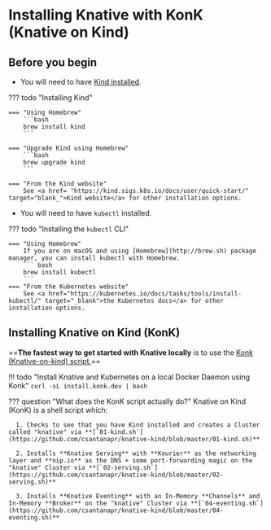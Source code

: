 # Installing Knative with KonK (Knative on Kind)

## Before you begin
- You will need to have <a href= "https://kind.sigs.k8s.io/docs/user/quick-start/" target="blank_">Kind installed</a>.

??? todo "Installing Kind"

    === "Using Homebrew"
        ```bash
        brew install kind
        ```

    === "Upgrade Kind using Homebrew"
        ```bash
        brew upgrade kind
        ```

    === "From the Kind website"
        See <a href= "https://kind.sigs.k8s.io/docs/user/quick-start/" target="blank_">Kind website</a> for other installation options.
- You will need to have `kubectl` installed.

??? todo "Installing the `kubectl` CLI"

    === "Using Homebrew"
        If you are on macOS and using [Homebrew](http://brew.sh) package manager, you can install kubectl with Homebrew.
        ``` bash
        brew install kubectl
        ```
    === "From the Kubernetes website"
        See <a href="https://kubernetes.io/docs/tasks/tools/install-kubectl/" target="_blank">the Kubernetes docs</a> for other installation options.

## Installing Knative on Kind (KonK)
==**The fastest way to get started with Knative locally** is to use the <a href= "https://konk.dev" target="blank_">Konk (Knative-on-kind) script.</a>==

!!! todo "Install Knative and Kubernetes on a local Docker Daemon using Konk"
    ```
    curl -sL install.konk.dev | bash
    ```

??? question "What does the KonK script actually do?"
    Knative on Kind (KonK) is a shell script which:

      1. Checks to see that you have Kind installed and creates a Cluster called "knative" via **[`01-kind.sh`](https://github.com/csantanapr/knative-kind/blob/master/01-kind.sh)**

      2. Installs **Knative Serving** with **Kourier** as the networking layer and **nip.io** as the DNS + some port-forwarding magic on the "knative" Cluster via **[`02-serving.sh`](https://github.com/csantanapr/knative-kind/blob/master/02-serving.sh)**

      3. Installs **Knative Eventing** with an In-Memory **Channels** and In-Memory **Broker** on the "knative" Cluster via **[`04-eventing.sh`](https://github.com/csantanapr/knative-kind/blob/master/04-eventing.sh)**
